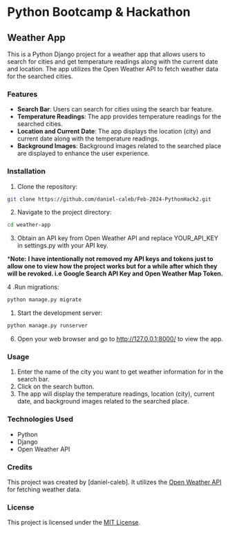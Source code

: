 # Python Bootcamp & Hackathon

## Weather App

This is a Python Django project for a weather app that allows users to search for cities and get temperature readings along with the current date and location. The app utilizes the Open Weather API to fetch weather data for the searched cities.

### Features

- **Search Bar**: Users can search for cities using the search bar feature.
- **Temperature Readings**: The app provides temperature readings for the searched cities.
- **Location and Current Date**: The app displays the location (city) and current date along with the temperature readings.
- **Background Images**: Background images related to the searched place are displayed to enhance the user experience.

### Installation

1. Clone the repository:

```bash
git clone https://github.com/daniel-caleb/Feb-2024-PythonHack2.git
```

2. Navigate to the project directory:

```bash
cd weather-app
```

3. Obtain an API key from Open Weather API and replace YOUR_API_KEY in settings.py with your API key.

***Note:**
**I have intentionally not removed my API keys and tokens just to allow one to view how the project works but for a while after which they will be revoked. i.e Google Search API Key and Open Weather Map Token.**

4 .Run migrations:

```bash
python manage.py migrate
```

1. Start the development server:

```bash
python manage.py runserver
```

6. Open your web browser and go to http://127.0.0.1:8000/ to view the app.


### Usage

1. Enter the name of the city you want to get weather information for in the search bar.
2. Click on the search button.
3. The app will display the temperature readings, location (city), current date, and background images related to the searched place.

### Technologies Used
- Python
- Django
- Open Weather API

### Credits

This project was created by [daniel-caleb]. It utilizes the [Open Weather API](https://openweathermap.org/api) for fetching weather data.

### License
This project is licensed under the [MIT License](LICENSE.txt).

